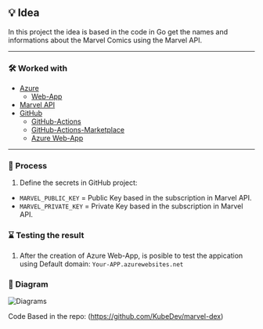 ## 💡 Idea
In this project the idea is based in the code in Go get the names and informations about the Marvel Comics using the Marvel API.

---

### 🛠️ Worked with
+ [Azure](https://portal.azure.com/)
    + [Web-App](https://azure.microsoft.com/en-us/products/app-service/web)
+ [Marvel API](https://developer.marvel.com/)
+ [GitHub](https://www.github.com)
    + [GitHub-Actions](https://www.github.com/features/actions)
    + [GitHub-Actions-Marketplace](https://github.com/marketplace)
    + [Azure Web-App](https://github.com/marketplace/actions/azure-webapp)
---

### 🚀 Process

1. Define the secrets in GitHub project:
 - `MARVEL_PUBLIC_KEY` = Public Key based in the subscription in Marvel API.
 - `MARVEL_PRIVATE_KEY` = Private Key based in the subscription in Marvel API.


### ⌛ Testing the result

1. After the creation of Azure Web-App, is posible to test the appication using Default domain: `Your-APP.azurewebsites.net`

### 📂 Diagram

![Diagrams](./diagrams/pipeline.drawio.png)

Code Based in the repo: (https://github.com/KubeDev/marvel-dex)